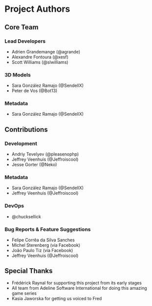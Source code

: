 # Project Authors
## Core Team
### Lead Developers
* Adrien Grandemange (@agrande)
* Alexandre Fontoura (@xesf)
* Scott Williams (@slwilliams)

### 3D Models
* Sara González Ramajo (@SendellX)
* Peter de Vos (@Bot13)

### Metadata
* Sara González Ramajo (@SendellX)

## Contributions
### Development
* Andriy Tevelyev (@pleasenophp)
* Jeffrey Veenhuis (@Jeffroiscool)
* Jesse Gorter (@Neko)

### Metadata
* Sara González Ramajo (@SendellX)
* Jeffrey Veenhuis (@Jeffroiscool)

### DevOps
* @chucksellick

### Bug Reports & Feature Suggestions
* Felipe Corrêa da Silva Sanches
* Michel Sterenberg (via Facebook)
* João Paulo Tiz (via Facebook)
* Jeffrey Veenhuis (@Jeffroiscool)

## Special Thanks
* Frédérick Raynal for supporting this project from its early stages
* All team from Adeline Software International for doing this amazing game series
* Kasia Jaworska for getting us voiced to Fred
